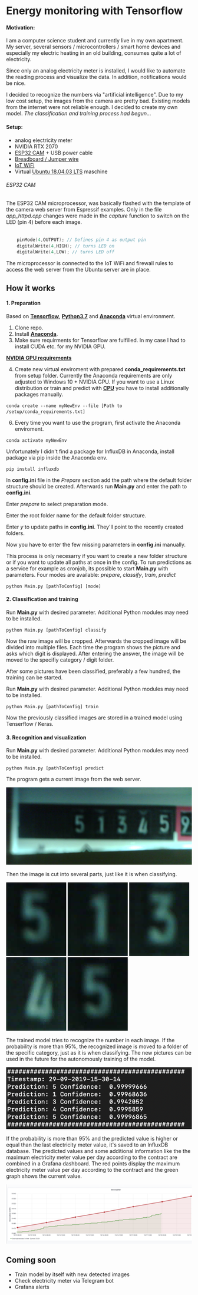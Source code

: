 # Energy monitoring with Tensorflow

#### Motivation:

I am a computer science student and currently live in my own apartment. My server, several sensors / microcontrollers / smart home devices and especially my electric heating in an old building, consumes quite a lot of electricity.

Since only an analog electricity meter is installed, I would like to automate the reading process and visualize the data. In addition, notifications would be nice.

I decided to recognize the numbers via "artificial intelligence". Due to my low cost setup, the images from the camera are pretty bad. Existing models from the internet were not reliable enough. I decided to create my own model. *The classification and training process had begun...*

#### Setup:

- analog electricity meter
- NVIDIA RTX 2070
- [ESP32 CAM](https://www.amazon.de/QooTec-ESP32-CAM-Bluetooth-Development-Arduino/dp/B07RDHX18P/ref=sr_1_3?__mk_de_DE=%C3%85M%C3%85%C5%BD%C3%95%C3%91&keywords=esp32+cam&qid=1569767194&s=computers&sr=1-3 "ESP32 CAM") + USB power cable
- [Breadboard / Jumper wire](https://www.amazon.de/AZDelivery-%E2%AD%90%E2%AD%90%E2%AD%90%E2%AD%90%E2%AD%90-Jumper-Breadboard-Arduino/dp/B078JGQKWP/ref=sr_1_5?__mk_de_DE=%C3%85M%C3%85%C5%BD%C3%95%C3%91&keywords=breadboard+jumper&qid=1569767386&s=gateway&sr=8-5 "Breadboard / Jumper wire")
- [IoT WiFi](https://www.sophos.com/de-de/products/next-gen-firewall.aspx "IoT WiFi")
- Virtual [Ubuntu 18.04.03 LTS](https://ubuntu.com/download/desktop "Ubuntu 18.04.03 LTS") maschine


###### ESP32 CAM

The ESP32 CAM microprocessor, was basically flashed with the template of the camera web server from Espressif examples. Only in the file *app_httpd.cpp* changes were made in the *capture* function to switch on the LED (pin 4) before each image.

```cpp

    pinMode(4,OUTPUT); // Defines pin 4 as output pin
    digitalWrite(4,HIGH); // turns LED on
    digitalWrite(4,LOW); // turns LED off

```

The microprocessor is connected to the IoT WiFi and firewall rules to access the web server from the Ubuntu server are in place.

## How it works

#### 1. Preparation

Based on **[Tensorflow](https://www.tensorflow.org/ "Tensorflow")**, **[Python3.7](https://www.anaconda.com/ "Python3.7")** and **[Anaconda](https://www.anaconda.com/ "Anaconda")** virtual environment.

1. Clone repo.
2. Install **[Anaconda](https://www.anaconda.com/ "Anaconda")**.
3. Make sure requirments for Tensorflow are fulfilled. In my case I had to install CUDA etc. for my NVIDIA GPU.

**[NVIDIA GPU requirements](https://www.tensorflow.org/install/gpu)**

4. Create new virtual enviroment with prepared **conda_requirements.txt** from setup folder. Currently the Anaconda requirements are only adjusted to Windows 10 + NVIDIA GPU. If you want to use a Linux distribution or train and predict with **[CPU](https://www.tensorflow.org/install)** you have to install additionally packages manually.

```
conda create --name myNewEnv --file [Path to /setup/conda_requirements.txt]
```
6. Every time you want to use the program, first activate the Anaconda enviroment.

```
conda activate myNewEnv
```
Unfortunately I didn't find a package for InfluxDB in Anaconda, install package via pip inside the Anaconda env.

```
pip install influxdb
```

In **config.ini** file in the *Prepare* section add the path where the default folder structure should be created. Afterwards run **Main.py** and enter the path to **config.ini**.

Enter *prepare* to select preparation mode. 

Enter the root folder name for the default folder structure.

Enter *y* to update paths in **config.ini**. They'll point to the recently created folders.

Now you have to enter the few missing parameters in **config.ini** manually.

This process is only necesarry if you want to create a new folder structure or if you want to update all paths at once in the config. To run predictions as a service for example as cronjob, its possible to start **Main.py** with parameters. Four modes are available: *prepare*, *classify*, *train*, *predict*

```
python Main.py [pathToConfig] [mode]
```

#### 2. Classification and training

Run **Main.py** with desired parameter. Additional Python modules may need to be installed.

```
python Main.py [pathToConfig] classify
```

Now the raw image will be cropped. Afterwards the cropped image will be divided into multiple files. Each time the program shows the picture and asks which digit is displayed. After entering the answer, the image will be moved to the specifiy category / digit folder.

After some pictures have been classified, preferably a few hundred, the training can be started. 

Run **Main.py** with desired parameter. Additional Python modules may need to be installed.

```
python Main.py [pathToConfig] train
```

Now the previously classified images are stored in a trained model using Tenserflow / Keras.


#### 3. Recognition and visualization

Run **Main.py** with desired parameter. Additional Python modules may need to be installed.

```
python Main.py [pathToConfig] predict
```

The program gets a current image from the web server.

![Raw image](/readme_images/29-09-2019-15-40-03.png "Raw image")

Then the image is cut into several parts, just like it is when classifying.

![Cropped image](/readme_images/1569764404.png "Cropped image")
![Cropped image](/readme_images/1569764406.png "Cropped image")
![Cropped image](/readme_images/1569764408.png "Cropped image")
![Cropped image](/readme_images/1569764410.png "Cropped image")
![Cropped image](/readme_images/1569764412.png "Cropped image")

The trained model tries to recognize the number in each image. If the probability is more than 95%, the recognized image is moved to a folder of the specific category, just as it is when classifying. The new pictures can be used in the future for the autonomously training of the model. 

![Prediction / log file](/readme_images/Bildschirmfoto%202019-09-29%20um%2015.48.46.png "Prediction / log file")

If the probability is more than 95% and the predicted value is higher or equal than the last electricity meter value, it's saved to an InfluxDB database. The predicted values and some additional information like the the maximum electricity meter value per day according to the contract are combined in a Grafana dashboard. The red points display the maximum electricity meter value per day according to the contract and the green graph shows the current value.

![Grafana](/readme_images/grafana.png "Grafana")

## Coming soon

- Train model by itself with new detected images
- Check electricity meter via Telegram bot
- Grafana alerts
